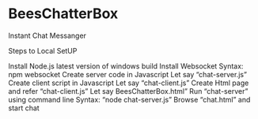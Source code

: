 # BeesChatterBox
Instant Chat Messanger


Steps to Local SetUP 

Install Node.js latest version of windows build
Install Websocket 
Syntax: npm websocket
Create server code in Javascript
Let say “chat-server.js”
Create client script in Javascript
Let say “chat-client.js”
Create Html page and refer “chat-client.js”
Let say BeesChatterBox.html”
Run “chat-server” using command line 
Syntax: “node chat-server.js”
Browse “chat.html” and start chat

